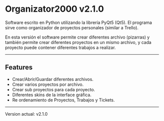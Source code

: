 # Organizator2000 v2.1.0
Software escrito en Python utilizando la librería PyQt5 (Qt5).</b>
El programa sirve como organizador de proyectos personales (similar a Trello).</b></b>

En esta versión el software permite crear diferentes archivo (pizarras) y también permite crear diferentes proyectos en un mismo archivo, y cada proyecto puede contener diferentes trabajos a realizar.</b></b>

------------------------
Features
------------------------
- Crear/Abrir/Guardar diferentes archivos.</b>
- Crear varios proyectos por archivo.</b>
- Crear sub proyectos para cada proyecto.</b>
- Diferentes skins de la interface gráfica.</b>
- Re ordenamiento de Proyectos, Trabajos y Tickets.</b></b>

------------------------
Version actual: v2.1.0